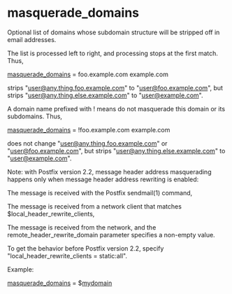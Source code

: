# masquerade_domains 


Optional list of domains whose subdomain structure will be stripped
off in email addresses.



The list is processed left to right, and processing stops at the
first match.  Thus,




<a href="postconf.5.html#masquerade_domains">masquerade_domains</a> = foo.example.com example.com




strips "user@any.thing.foo.example.com" to "user@foo.example.com",
but strips "user@any.thing.else.example.com" to "user@example.com".



A domain name prefixed with ! means do not masquerade this domain
or its subdomains. Thus,




<a href="postconf.5.html#masquerade_domains">masquerade_domains</a> = !foo.example.com example.com




does not change "user@any.thing.foo.example.com" or "user@foo.example.com",
but strips "user@any.thing.else.example.com" to "user@example.com".


 Note: with Postfix version 2.2, message header address masquerading
happens only when message header address rewriting is enabled: 



 The message is received with the Postfix sendmail(1) command,

 The message is received from a network client that matches
$local_header_rewrite_clients,

 The message is received from the network, and the
remote_header_rewrite_domain parameter specifies a non-empty value.



 To get the behavior before Postfix version 2.2, specify
"local_header_rewrite_clients = static:all". 


Example:



<a href="postconf.5.html#masquerade_domains">masquerade_domains</a> = $<a href="postconf.5.html#mydomain">mydomain</a>



